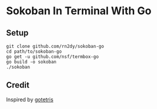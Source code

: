 # Sokoban In Terminal With Go

[logo]: https://raw.githubusercontent.com/rn2dy/sokoban-go/master/screenshot.png "Screen shot"

## Setup
```
git clone github.com/rn2dy/sokoban-go
cd path/to/sokoban-go
go get -u github.com/nsf/termbox-go
go build -o sokoban
./sokoban
```

## Credit

Inspired by [gotetris](https://github.com/jjinux/gotetris)

